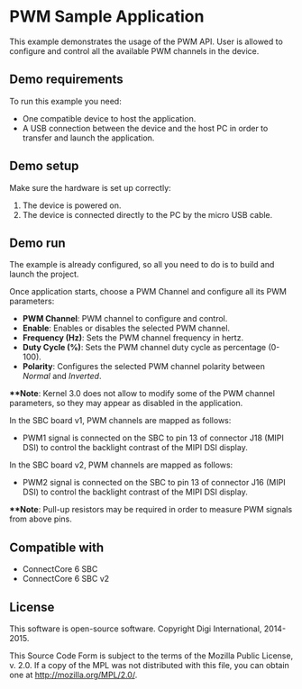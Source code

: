 PWM Sample Application
======================

This example demonstrates the usage of the PWM API. User is allowed to configure
and control all the available PWM channels in the device.

Demo requirements
-----------------

To run this example you need:

* One compatible device to host the application.
* A USB connection between the device and the host PC in order to transfer and
  launch the application.

Demo setup
----------

Make sure the hardware is set up correctly:

1. The device is powered on.
2. The device is connected directly to the PC by the micro USB cable.

Demo run
--------

The example is already configured, so all you need to do is to build and launch 
the project.

Once application starts, choose a PWM Channel and configure all its PWM
parameters:

* **PWM Channel**: PWM channel to configure and control.
* **Enable**: Enables or disables the selected PWM channel.
* **Frequency (Hz)**: Sets the PWM channel frequency in hertz.
* **Duty Cycle (%)**: Sets the PWM channel duty cycle as percentage (0-100).
* **Polarity**: Configures the selected PWM channel polarity between _Normal_
  and _Inverted_.

**\*\*Note**: Kernel 3.0 does not allow to modify some of the PWM channel
parameters, so they may appear as disabled in the application.

In the SBC board v1, PWM channels are mapped as follows:

* PWM1 signal is connected on the SBC to pin 13 of connector J18 (MIPI DSI) to
  control the backlight contrast of the MIPI DSI display.

In the SBC board v2, PWM channels are mapped as follows:

* PWM2 signal is connected on the SBC to pin 13 of connector J16 (MIPI DSI) to
  control the backlight contrast of the MIPI DSI display.

**\*\*Note**: Pull-up resistors may be required in order to measure PWM signals
from above pins.

Compatible with
---------------

* ConnectCore 6 SBC
* ConnectCore 6 SBC v2

License
-------

This software is open-source software. Copyright Digi International, 2014-2015.

This Source Code Form is subject to the terms of the Mozilla Public License,
v. 2.0. If a copy of the MPL was not distributed with this file, you can obtain
one at http://mozilla.org/MPL/2.0/.